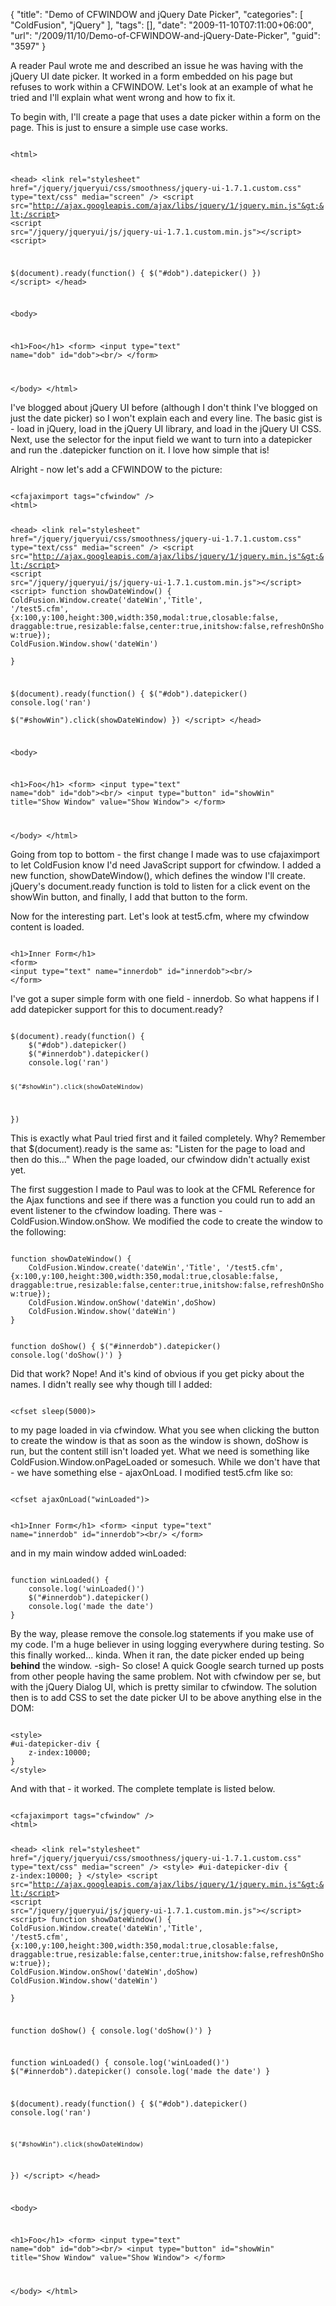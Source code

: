 {
	"title": "Demo of CFWINDOW and jQuery Date Picker",
	"categories": [
		"ColdFusion",
		"jQuery"
	],
	"tags": [],
	"date": "2009-11-10T07:11:00+06:00",
	"url": "/2009/11/10/Demo-of-CFWINDOW-and-jQuery-Date-Picker",
	"guid": "3597"
}

A reader Paul wrote me and described an issue he was having with the jQuery UI date picker. It worked in a form embedded on his page but refuses to work within a CFWINDOW. Let's look at an example of what he tried and I'll explain what went wrong and how to fix it.
<!--more-->
To begin with, I'll create a page that uses a date picker within a form on the page. This is just to ensure a simple use case works.

<code>
&lt;html&gt;

&lt;head&gt;
&lt;link rel="stylesheet" href="/jquery/jqueryui/css/smoothness/jquery-ui-1.7.1.custom.css" type="text/css" media="screen" /&gt;
&lt;script src="http://ajax.googleapis.com/ajax/libs/jquery/1/jquery.min.js"&gt;&lt;/script&gt;
&lt;script src="/jquery/jqueryui/js/jquery-ui-1.7.1.custom.min.js"&gt;&lt;/script&gt;
&lt;script&gt;

$(document).ready(function() {
	$("#dob").datepicker()
})
&lt;/script&gt;
&lt;/head&gt;

&lt;body&gt;

&lt;h1&gt;Foo&lt;/h1&gt;
&lt;form&gt;
&lt;input type="text" name="dob" id="dob"&gt;&lt;br/&gt;
&lt;/form&gt;

&lt;/body&gt;
&lt;/html&gt;
</code>

I've blogged about jQuery UI before (although I don't think I've blogged on just the date picker) so I won't explain each and every line. The basic gist is - load in jQuery, load in the jQuery UI library, and load in the jQuery UI CSS. Next, use the selector for the input field we want to turn into a datepicker and run the .datepicker function on it. I love how simple that is! 

Alright - now let's add a CFWINDOW to the picture:

<code>
&lt;cfajaximport tags="cfwindow" /&gt;
&lt;html&gt;

&lt;head&gt;
&lt;link rel="stylesheet" href="/jquery/jqueryui/css/smoothness/jquery-ui-1.7.1.custom.css" type="text/css" media="screen" /&gt;
&lt;script src="http://ajax.googleapis.com/ajax/libs/jquery/1/jquery.min.js"&gt;&lt;/script&gt;
&lt;script src="/jquery/jqueryui/js/jquery-ui-1.7.1.custom.min.js"&gt;&lt;/script&gt;
&lt;script&gt;
function showDateWindow() {
	ColdFusion.Window.create('dateWin','Title', '/test5.cfm',{x:100,y:100,height:300,width:350,modal:true,closable:false, draggable:true,resizable:false,center:true,initshow:false,refreshOnShow:true});
	ColdFusion.Window.show('dateWin')	
}


$(document).ready(function() {
	$("#dob").datepicker()
	console.log('ran')	
	$("#showWin").click(showDateWindow)
})
&lt;/script&gt;
&lt;/head&gt;

&lt;body&gt;

&lt;h1&gt;Foo&lt;/h1&gt;
&lt;form&gt;
&lt;input type="text" name="dob" id="dob"&gt;&lt;br/&gt;
&lt;input type="button" id="showWin" title="Show Window" value="Show Window"&gt;
&lt;/form&gt;

&lt;/body&gt;
&lt;/html&gt;
</code>

Going from top to bottom - the first change I made was to use cfajaximport to let ColdFusion know I'd need JavaScript support for cfwindow. I added a new function, showDateWindow(), which defines the window I'll create. jQuery's document.ready function is told to listen for a click event on the showWin button, and finally, I add that button to the form. 

Now for the interesting part. Let's look at test5.cfm, where my cfwindow content is loaded.

<code>
&lt;h1&gt;Inner Form&lt;/h1&gt;
&lt;form&gt;
&lt;input type="text" name="innerdob" id="innerdob"&gt;&lt;br/&gt;
&lt;/form&gt;
</code>

I've got a super simple form with one field - innerdob. So what happens if I add datepicker support for this to document.ready?

<code>
$(document).ready(function() {
	$("#dob").datepicker()
	$("#innerdob").datepicker()
	console.log('ran')
	
	$("#showWin").click(showDateWindow)
})
</code>

This is exactly what Paul tried first and it failed completely. Why? Remember that $(document).ready is the same as: "Listen for the page to load and then do this..." When the page loaded, our cfwindow didn't actually exist yet. 

The first suggestion I made to Paul was to look at the CFML Reference for the Ajax functions and see if there was a function you could run to add an event listener to the cfwindow loading. There was - ColdFusion.Window.onShow. We modified the code to create the window to the following:

<code>
function showDateWindow() {
	ColdFusion.Window.create('dateWin','Title', '/test5.cfm',{x:100,y:100,height:300,width:350,modal:true,closable:false, draggable:true,resizable:false,center:true,initshow:false,refreshOnShow:true});
	ColdFusion.Window.onShow('dateWin',doShow)
	ColdFusion.Window.show('dateWin')	
}

function doShow() {
	$("#innerdob").datepicker()
	console.log('doShow()')
}
</code>

Did that work? Nope! And it's kind of obvious if you get picky about the names. I didn't really see why though till I added:

<code>
&lt;cfset sleep(5000)&gt;
</code>

to my page loaded in via cfwindow. What you see when clicking the button to create the window is that as soon as the window is shown, doShow is run, but the content still isn't loaded yet. What we need is something like ColdFusion.Window.onPageLoaded or somesuch. While we don't have that - we have something else - ajaxOnLoad. I modified test5.cfm like so:

<code>
&lt;cfset ajaxOnLoad("winLoaded")&gt;

&lt;h1&gt;Inner Form&lt;/h1&gt;
&lt;form&gt;
&lt;input type="text" name="innerdob" id="innerdob"&gt;&lt;br/&gt;
&lt;/form&gt;
</code>

and in my main window added winLoaded:

<code>
function winLoaded() {
	console.log('winLoaded()')
	$("#innerdob").datepicker()
	console.log('made the date')
}
</code>

By the way, please remove the console.log statements if you make use of my code. I'm a huge believer in using logging everywhere during testing. So this finally worked... kinda. When it ran, the date picker ended up being <b>behind</b> the window. -sigh- So close! A quick Google search turned up posts from other people having the same problem. Not with cfwindow per se, but with the jQuery Dialog UI, which is pretty similar to cfwindow. The solution then is to add CSS to set the date picker UI to be above anything else in the DOM:

<code>
&lt;style&gt;
#ui-datepicker-div {
	z-index:10000;
}
&lt;/style&gt;
</code>

And with that - it worked. The complete template is listed below.

<code>
&lt;cfajaximport tags="cfwindow" /&gt;
&lt;html&gt;

&lt;head&gt;
&lt;link rel="stylesheet" href="/jquery/jqueryui/css/smoothness/jquery-ui-1.7.1.custom.css" type="text/css" media="screen" /&gt;
&lt;style&gt;
#ui-datepicker-div {
	z-index:10000;
}
&lt;/style&gt;
&lt;script src="http://ajax.googleapis.com/ajax/libs/jquery/1/jquery.min.js"&gt;&lt;/script&gt;
&lt;script src="/jquery/jqueryui/js/jquery-ui-1.7.1.custom.min.js"&gt;&lt;/script&gt;
&lt;script&gt;
function showDateWindow() {
	ColdFusion.Window.create('dateWin','Title', '/test5.cfm',{x:100,y:100,height:300,width:350,modal:true,closable:false, draggable:true,resizable:false,center:true,initshow:false,refreshOnShow:true});
	ColdFusion.Window.onShow('dateWin',doShow)
	ColdFusion.Window.show('dateWin')	
}

function doShow() {
	console.log('doShow()')
}

function winLoaded() {
	console.log('winLoaded()')
	$("#innerdob").datepicker()
	console.log('made the date')
}

$(document).ready(function() {
	$("#dob").datepicker()
	console.log('ran')
	
	$("#showWin").click(showDateWindow)
})
&lt;/script&gt;
&lt;/head&gt;

&lt;body&gt;

&lt;h1&gt;Foo&lt;/h1&gt;
&lt;form&gt;
&lt;input type="text" name="dob" id="dob"&gt;&lt;br/&gt;
&lt;input type="button" id="showWin" title="Show Window" value="Show Window"&gt;
&lt;/form&gt;

&lt;/body&gt;
&lt;/html&gt;
</code>